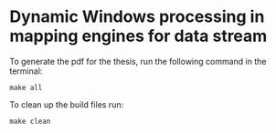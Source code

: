 # Dynamic Windows processing in mapping engines for data stream 


To generate the pdf for the thesis, run the following command in the terminal: 

```
make all

```

To clean up the build files run: 

```
make clean
```

